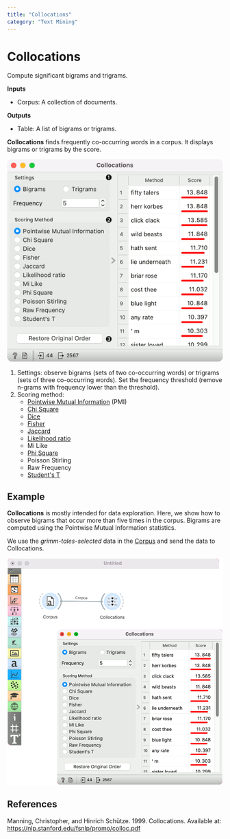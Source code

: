 ```yaml
---
title: "Collocations"
category: "Text Mining"
---
```

Collocations
============

Compute significant bigrams and trigrams.

**Inputs**

- Corpus: A collection of documents.

**Outputs**

- Table: A list of bigrams or trigrams.

**Collocations** finds frequently co-occurring words in a corpus. It displays bigrams or trigrams by the score.

![](/widget-catalog/text-mining/images/Collocations.png)

1. Settings: observe bigrams (sets of two co-occurring words) or trigrams (sets of three co-occurring words). Set the frequency threshold (remove n-grams with frequency lower than the threshold).
2. Scoring method:
   - [Pointwise Mutual Information](https://en.wikipedia.org/wiki/Pointwise_mutual_information) (PMI)
   - [Chi Square](https://en.wikipedia.org/wiki/Chi-squared_test)
   - [Dice](https://en.wikipedia.org/wiki/S%C3%B8rensen%E2%80%93Dice_coefficient)
   - [Fisher](https://en.wikipedia.org/wiki/Fisher%27s_method)
   - [Jaccard](https://en.wikipedia.org/wiki/Jaccard_index)
   - [Likelihood ratio](https://en.wikipedia.org/wiki/Likelihood-ratio_test)
   - Mi Like
   - [Phi Square](https://en.wikipedia.org/wiki/Phi_coefficient)
   - Poisson Stirling
   - Raw Frequency
   - [Student's T](https://en.wikipedia.org/wiki/Student%27s_t-test)

Example
-------

**Collocations** is mostly intended for data exploration. Here, we show how to observe bigrams that occur more than five times in the corpus. Bigrams are computed using the Pointwise Mutual Information statistics.

We use the *grimm-tales-selected* data in the [Corpus](/widget-catalog/text-mining/corpus-widget) and send the data to Collocations.

![](/widget-catalog/text-mining/images/Collocations-Example.png)

References
----------

Manning, Christopher, and Hinrich Schütze. 1999. Collocations. Available at: https://nlp.stanford.edu/fsnlp/promo/colloc.pdf
